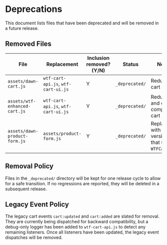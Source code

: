 # Deprecations

This document lists files that have been deprecated and will be removed in a future release.

## Removed Files

| File | Replacement | Inclusion removed? (Y/N) | Status | Notes |
|---|---|---|---|---|
| `assets/dawn-cart.js` | `wtf-cart-api.js`, `wtf-cart-ui.js` | Y | `_deprecated/` | Redundant cart logic. |
| `assets/wtf-enhanced-cart.js` | `wtf-cart-api.js`, `wtf-cart-ui.js` | Y | `_deprecated/` | Redundant and overly complex cart logic. |
| `assets/dawn-product-form.js` | `assets/product-form.js` | Y | `_deprecated/` | Replaced with a version that uses `WTFCartAPI`. |

## Removal Policy

Files in the `_deprecated/` directory will be kept for one release cycle to allow for a safe transition. If no regressions are reported, they will be deleted in a subsequent release.

## Legacy Event Policy

The legacy cart events `cart:updated` and `cart:added` are slated for removal. They are currently being dispatched for backward compatibility, but a debug-only logger has been added to `wtf-cart-api.js` to detect any remaining listeners. Once all listeners have been updated, the legacy event dispatches will be removed.

